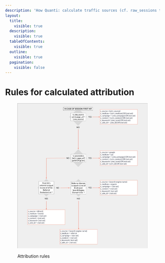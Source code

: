 ```yaml
---
description: 'How Quanti: calculate traffic sources (cf. raw_sessions table)'
layout:
  title:
    visible: true
  description:
    visible: true
  tableOfContents:
    visible: true
  outline:
    visible: true
  pagination:
    visible: false
---
```


# Rules for calculated attribution

<figure><img src="../.gitbook/assets/Attribution rules (2).jpg" alt=""><figcaption><p>Attribution rules</p></figcaption></figure>
